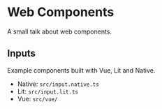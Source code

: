 # Web Components

A small talk about web components.

## Inputs

Example components built with Vue, Lit and Native.

- Native: `src/input.native.ts`
- Lit: `src/input.lit.ts`
- Vue: `src/vue/`
